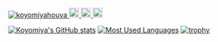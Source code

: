 <p align="left">
  <a href="https://github.com/koyomiyahouya/koyomiyahouya/">
    <img src="https://komarev.com/ghpvc/?username=koyomiyahouya" alt="koyomiyahouya" />
  </a>
  <a href="http://twitter.com/koyomiyahouya">
    <img height="20" src="https://img.shields.io/twitter/follow/koyomiyahouya?label=Twitter&logo=twitter&style=flat" />
  </a>
  <a href="https://github.com/koyomiyahouya">
    <img height="20" src="https://img.shields.io/github/followers/koyomiyahouya?label=follow&logo=github&style=flat" />
  </a>
  <a href="http://qiita.com/Koyomiya">
    <img height="20" src="https://qiita-badge.apiapi.app/s/Koyomiya/posts.svg" />
  </a>
</p>

[![Koyomiya's GitHub stats](https://github-readme-stats.vercel.app/api?username=koyomiyahouya)](https://github.com/anuraghazra/github-readme-stats)
[![Most Used Languages](https://github-readme-stats.vercel.app/api/top-langs/?username=Koyomiyahouya)](https://github.com/anuraghazra/github-readme-stats)
[![trophy](https://github-profile-trophy.vercel.app/?username=koyomiyahouya)](https://github.com/koyomiyahouya/github-profile-trophy)
